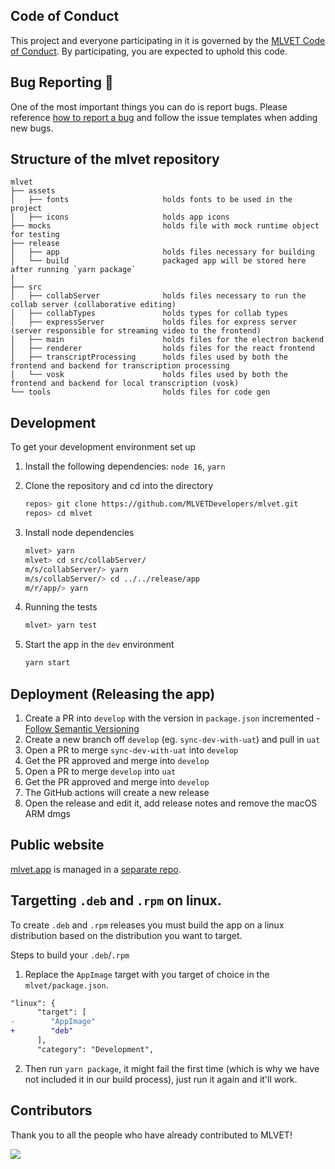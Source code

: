 ## Code of Conduct

This project and everyone participating in it is governed by the [MLVET Code of Conduct](./CODE_OF_CONDUCT.md). By participating, you are expected to uphold this code.

## Bug Reporting :bug:

One of the most important things you can do is report bugs. Please reference [how to report a bug](http://polite.technology/reportabug.html) and follow the issue templates when adding new bugs.

## Structure of the mlvet repository

```
mlvet
├── assets
│   ├── fonts                     holds fonts to be used in the project
│   ├── icons                     holds app icons
├── mocks                         holds file with mock runtime object for testing
├── release
│   ├── app                       holds files necessary for building
│   └── build                     packaged app will be stored here after running `yarn package`
│
├── src
│   ├── collabServer              holds files necessary to run the collab server (collaborative editing)
│   ├── collabTypes               holds types for collab types
│   ├── expressServer             holds files for express server (server responsible for streaming video to the frontend)
│   ├── main                      holds files for the electron backend
│   ├── renderer                  holds files for the react frontend
│   ├── transcriptProcessing      holds files used by both the frontend and backend for transcription processing
│   └── vosk                      holds files used by both the frontend and backend for local transcription (vosk)
└── tools                         holds files for code gen
```

## Development

To get your development environment set up

1. Install the following dependencies: `node 16`, `yarn`

2. Clone the repository and cd into the directory

   ```bash
   repos> git clone https://github.com/MLVETDevelopers/mlvet.git
   repos> cd mlvet
   ```

3. Install node dependencies

   ```bash
   mlvet> yarn
   mlvet> cd src/collabServer/
   m/s/collabServer/> yarn
   m/s/collabServer/> cd ../../release/app
   m/r/app/> yarn
   ```

4. Running the tests

   ```bash
   mlvet> yarn test
   ```

5. Start the app in the `dev` environment
   ```bash
   yarn start
   ```

## Deployment (Releasing the app)

1. Create a PR into `develop` with the version in `package.json` incremented - [Follow Semantic Versioning](https://semver.org/)
1. Create a new branch off `develop` (eg. `sync-dev-with-uat`) and pull in `uat`
1. Open a PR to merge `sync-dev-with-uat` into `develop`
1. Get the PR approved and merge into `develop`
1. Open a PR to merge `develop` into `uat`
1. Get the PR approved and merge into `develop`
1. The GitHub actions will create a new release
1. Open the release and edit it, add release notes and remove the macOS ARM dmgs

## Public website

[mlvet.app](https://www.mlvet.app/) is managed in a [separate repo](https://github.com/rileykeane/mlvet-landing-page).

## Targetting `.deb` and `.rpm` on linux.

To create `.deb` and `.rpm` releases you must build the app on a linux distribution based on the distribution you want to target.

Steps to build your `.deb`/`.rpm`

1. Replace the `AppImage` target with you target of choice in the `mlvet/package.json`.

```diff
"linux": {
      "target": [
-        "AppImage"
+        "deb"
      ],
      "category": "Development",
```

2. Then run `yarn package`, it might fail the first time (which is why we have not included it in our build process), just run it again and it'll work.

## Contributors

Thank you to all the people who have already contributed to MLVET!

<a href="https://github.com/MLVETDevelopers/mlvet/graphs/contributors">
  <img src="https://contrib.rocks/image?repo=MLVETDevelopers/mlvet" />
</a>
